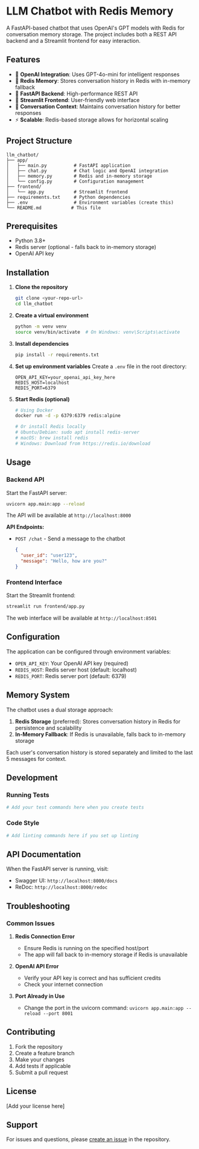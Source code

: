 # LLM Chatbot with Redis Memory

A FastAPI-based chatbot that uses OpenAI's GPT models with Redis for conversation memory storage. The project includes both a REST API backend and a Streamlit frontend for easy interaction.

## Features

- 🤖 **OpenAI Integration**: Uses GPT-4o-mini for intelligent responses
- 💾 **Redis Memory**: Stores conversation history in Redis with in-memory fallback
- 🚀 **FastAPI Backend**: High-performance REST API
- 🎨 **Streamlit Frontend**: User-friendly web interface
- 🔄 **Conversation Context**: Maintains conversation history for better responses
- ⚡ **Scalable**: Redis-based storage allows for horizontal scaling

## Project Structure

```
llm_chatbot/
├── app/
│   ├── main.py          # FastAPI application
│   ├── chat.py          # Chat logic and OpenAI integration
│   ├── memory.py        # Redis and in-memory storage
│   └── config.py        # Configuration management
├── frontend/
│   └── app.py           # Streamlit frontend
├── requirements.txt     # Python dependencies
├── .env                 # Environment variables (create this)
└── README.md           # This file
```

## Prerequisites

- Python 3.8+
- Redis server (optional - falls back to in-memory storage)
- OpenAI API key

## Installation

1. **Clone the repository**
   ```bash
   git clone <your-repo-url>
   cd llm_chatbot
   ```

2. **Create a virtual environment**
   ```bash
   python -m venv venv
   source venv/bin/activate  # On Windows: venv\Scripts\activate
   ```

3. **Install dependencies**
   ```bash
   pip install -r requirements.txt
   ```

4. **Set up environment variables**
   Create a `.env` file in the root directory:
   ```env
   OPEN_API_KEY=your_openai_api_key_here
   REDIS_HOST=localhost
   REDIS_PORT=6379
   ```

5. **Start Redis (optional)**
   ```bash
   # Using Docker
   docker run -d -p 6379:6379 redis:alpine
   
   # Or install Redis locally
   # Ubuntu/Debian: sudo apt install redis-server
   # macOS: brew install redis
   # Windows: Download from https://redis.io/download
   ```

## Usage

### Backend API

Start the FastAPI server:
```bash
uvicorn app.main:app --reload
```

The API will be available at `http://localhost:8000`

**API Endpoints:**
- `POST /chat` - Send a message to the chatbot
  ```json
  {
    "user_id": "user123",
    "message": "Hello, how are you?"
  }
  ```

### Frontend Interface

Start the Streamlit frontend:
```bash
streamlit run frontend/app.py
```

The web interface will be available at `http://localhost:8501`

## Configuration

The application can be configured through environment variables:

- `OPEN_API_KEY`: Your OpenAI API key (required)
- `REDIS_HOST`: Redis server host (default: localhost)
- `REDIS_PORT`: Redis server port (default: 6379)

## Memory System

The chatbot uses a dual storage approach:

1. **Redis Storage** (preferred): Stores conversation history in Redis for persistence and scalability
2. **In-Memory Fallback**: If Redis is unavailable, falls back to in-memory storage

Each user's conversation history is stored separately and limited to the last 5 messages for context.

## Development

### Running Tests
```bash
# Add your test commands here when you create tests
```

### Code Style
```bash
# Add linting commands here if you set up linting
```

## API Documentation

When the FastAPI server is running, visit:
- Swagger UI: `http://localhost:8000/docs`
- ReDoc: `http://localhost:8000/redoc`

## Troubleshooting

### Common Issues

1. **Redis Connection Error**
   - Ensure Redis is running on the specified host/port
   - The app will fall back to in-memory storage if Redis is unavailable

2. **OpenAI API Error**
   - Verify your API key is correct and has sufficient credits
   - Check your internet connection

3. **Port Already in Use**
   - Change the port in the uvicorn command: `uvicorn app.main:app --reload --port 8001`

## Contributing

1. Fork the repository
2. Create a feature branch
3. Make your changes
4. Add tests if applicable
5. Submit a pull request

## License

[Add your license here]

## Support

For issues and questions, please [create an issue](link-to-issues) in the repository.
